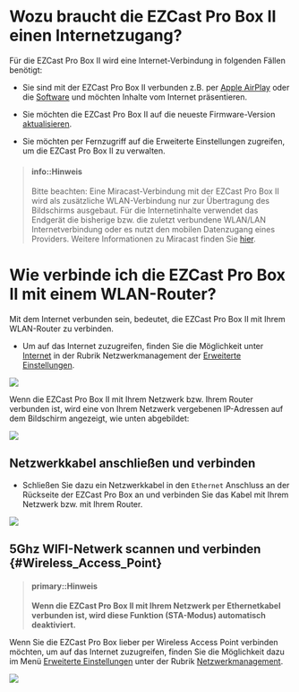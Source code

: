 # Wozu braucht die EZCast Pro Box II einen Internetzugang?

Für die EZCast Pro Box  II wird eine Internet-Verbindung in folgenden Fällen benötigt:

* Sie sind mit der EZCast Pro Box  II verbunden z.B. per [Apple AirPlay](airplay.md) oder die [Software](quickstart.md#windows-und-macos) und möchten Inhalte vom Internet präsentieren.

* Sie möchten die EZCast Pro Box  II auf die neueste Firmware-Version [aktualisieren](firmware-upgrade.md).

* Sie möchten per Fernzugriff auf die Erweiterte Einstellungen zugreifen, um die EZCast Pro Box  II zu verwalten.


> #### info::Hinweis
>
> Bitte beachten: Eine Miracast-Verbindung mit der EZCast Pro Box  II wird als zusätzliche WLAN-Verbindung nur zur Übertragung des Bildschirms ausgebaut. Für die Internetinhalte verwendet das Endgerät die bisherige bzw. die zuletzt verbundene WLAN/LAN Internetverbindung oder es nutzt den mobilen Datenzugang eines Providers. Weitere Informationen zu Miracast finden Sie [hier](miracast.md).

# Wie verbinde ich die EZCast Pro Box  II mit einem WLAN-Router?

Mit dem Internet verbunden sein, bedeutet, die EZCast Pro Box  II mit Ihrem WLAN-Router zu verbinden. 

* Um auf das Internet zuzugreifen, finden Sie die Möglichkeit unter [Internet](adv.settings.md#Internet) in der Rubrik Netzwerkmanagement der [Erweiterte Einstellungen](adv.settings.md#Netzwerkmanagement).

![](/images/EZCast_Wifi_Internet.jpg)

Wenn die EZCast Pro Box  II mit Ihrem Netzwerk bzw. Ihrem Router verbunden ist, wird eine von Ihrem Netzwerk vergebenen IP-Adressen auf dem Bildschirm angezeigt, wie unten abgebildet:

![](/images/ProStickII_connected_to_router.jpg)

## Netzwerkkabel anschließen und verbinden

* Schließen Sie dazu ein Netzwerkkabel in den `Ethernet` Anschluss an der Rückseite der EZCast Pro Box an und verbinden Sie das Kabel mit Ihrem Netzwerk bzw. mit Ihrem Router.

![](/images/B10_ports.jpg)

## 5Ghz WIFI-Netwerk scannen und verbinden {#Wireless_Access_Point}

> #### primary::Hinweis
>
> **Wenn die EZCast Pro Box II mit Ihrem Netzwerk per Ethernetkabel verbunden ist, wird diese Funktion (STA-Modus) automatisch deaktiviert.**

Wenn Sie die EZCast Pro Box lieber per Wireless Access Point verbinden möchten, um auf das Internet zuzugreifen, finden Sie die Möglichkeit dazu im Menü [Erweiterte Einstellungen](adv.settings.md) unter der Rubrik [Netzwerkmanagement](adv.settings.md#Netzwerkmanagement).

![](/images/Wifi_Internet.jpg)


